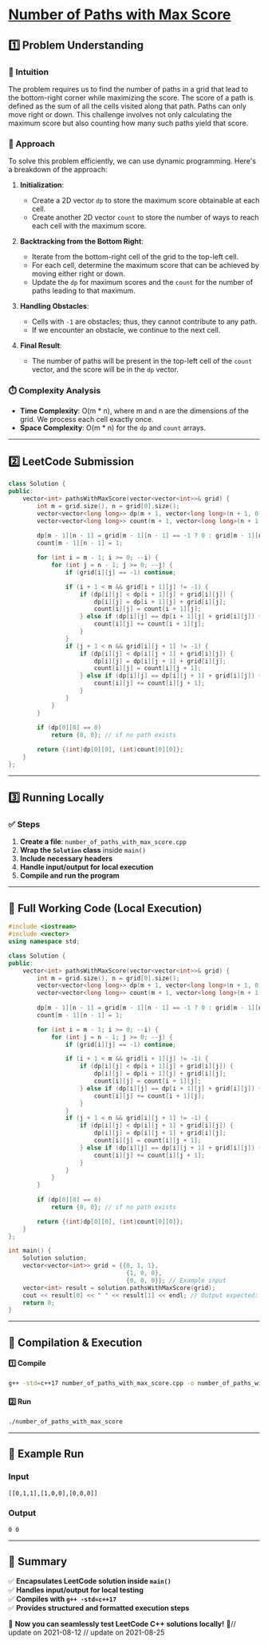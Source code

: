 # **[Number of Paths with Max Score](https://leetcode.com/problems/number-of-paths-with-max-score/description/)**  

## **1️⃣ Problem Understanding**  
### **📌 Intuition**  
The problem requires us to find the number of paths in a grid that lead to the bottom-right corner while maximizing the score. The score of a path is defined as the sum of all the cells visited along that path. Paths can only move right or down. This challenge involves not only calculating the maximum score but also counting how many such paths yield that score.

### **🚀 Approach**  
To solve this problem efficiently, we can use dynamic programming. Here's a breakdown of the approach:

1. **Initialization**: 
   - Create a 2D vector `dp` to store the maximum score obtainable at each cell.
   - Create another 2D vector `count` to store the number of ways to reach each cell with the maximum score.

2. **Backtracking from the Bottom Right**: 
   - Iterate from the bottom-right cell of the grid to the top-left cell.
   - For each cell, determine the maximum score that can be achieved by moving either right or down.
   - Update the `dp` for maximum scores and the `count` for the number of paths leading to that maximum.

3. **Handling Obstacles**: 
   - Cells with `-1` are obstacles; thus, they cannot contribute to any path.
   - If we encounter an obstacle, we continue to the next cell.

4. **Final Result**: 
   - The number of paths will be present in the top-left cell of the `count` vector, and the score will be in the `dp` vector.

### **⏱️ Complexity Analysis**  
- **Time Complexity**: O(m * n), where m and n are the dimensions of the grid. We process each cell exactly once.
- **Space Complexity**: O(m * n) for the `dp` and `count` arrays.

---  

## **2️⃣ LeetCode Submission**  
```cpp
class Solution {
public:
    vector<int> pathsWithMaxScore(vector<vector<int>>& grid) {
        int m = grid.size(), n = grid[0].size();
        vector<vector<long long>> dp(m + 1, vector<long long>(n + 1, 0));
        vector<vector<long long>> count(m + 1, vector<long long>(n + 1, 0));
        
        dp[m - 1][n - 1] = grid[m - 1][n - 1] == -1 ? 0 : grid[m - 1][n - 1];
        count[m - 1][n - 1] = 1;

        for (int i = m - 1; i >= 0; --i) {
            for (int j = n - 1; j >= 0; --j) {
                if (grid[i][j] == -1) continue;

                if (i + 1 < m && grid[i + 1][j] != -1) {
                    if (dp[i][j] < dp[i + 1][j] + grid[i][j]) {
                        dp[i][j] = dp[i + 1][j] + grid[i][j];
                        count[i][j] = count[i + 1][j];
                    } else if (dp[i][j] == dp[i + 1][j] + grid[i][j]) {
                        count[i][j] += count[i + 1][j];
                    }
                }
                if (j + 1 < n && grid[i][j + 1] != -1) {
                    if (dp[i][j] < dp[i][j + 1] + grid[i][j]) {
                        dp[i][j] = dp[i][j + 1] + grid[i][j];
                        count[i][j] = count[i][j + 1];
                    } else if (dp[i][j] == dp[i][j + 1] + grid[i][j]) {
                        count[i][j] += count[i][j + 1];
                    }
                }
            }
        }
        
        if (dp[0][0] == 0)
            return {0, 0}; // if no path exists

        return {(int)dp[0][0], (int)count[0][0]};
    }
};  
```

---  

## **3️⃣ Running Locally**  
### **✅ Steps**  
1. **Create a file**: `number_of_paths_with_max_score.cpp`  
2. **Wrap the `Solution` class** inside `main()`  
3. **Include necessary headers**  
4. **Handle input/output for local execution**  
5. **Compile and run the program**  

---  

## **📝 Full Working Code (Local Execution)**  
```cpp
#include <iostream>
#include <vector>
using namespace std;

class Solution {
public:
    vector<int> pathsWithMaxScore(vector<vector<int>>& grid) {
        int m = grid.size(), n = grid[0].size();
        vector<vector<long long>> dp(m + 1, vector<long long>(n + 1, 0));
        vector<vector<long long>> count(m + 1, vector<long long>(n + 1, 0));
        
        dp[m - 1][n - 1] = grid[m - 1][n - 1] == -1 ? 0 : grid[m - 1][n - 1];
        count[m - 1][n - 1] = 1;

        for (int i = m - 1; i >= 0; --i) {
            for (int j = n - 1; j >= 0; --j) {
                if (grid[i][j] == -1) continue;

                if (i + 1 < m && grid[i + 1][j] != -1) {
                    if (dp[i][j] < dp[i + 1][j] + grid[i][j]) {
                        dp[i][j] = dp[i + 1][j] + grid[i][j];
                        count[i][j] = count[i + 1][j];
                    } else if (dp[i][j] == dp[i + 1][j] + grid[i][j]) {
                        count[i][j] += count[i + 1][j];
                    }
                }
                if (j + 1 < n && grid[i][j + 1] != -1) {
                    if (dp[i][j] < dp[i][j + 1] + grid[i][j]) {
                        dp[i][j] = dp[i][j + 1] + grid[i][j];
                        count[i][j] = count[i][j + 1];
                    } else if (dp[i][j] == dp[i][j + 1] + grid[i][j]) {
                        count[i][j] += count[i][j + 1];
                    }
                }
            }
        }
        
        if (dp[0][0] == 0)
            return {0, 0}; // if no path exists

        return {(int)dp[0][0], (int)count[0][0]};
    }
};

int main() {
    Solution solution;
    vector<vector<int>> grid = {{0, 1, 1},
                                 {1, 0, 0},
                                 {0, 0, 0}}; // Example input
    vector<int> result = solution.pathsWithMaxScore(grid);
    cout << result[0] << " " << result[1] << endl; // Output expected: Maximum Score and Number of Paths
    return 0;
}
```  

---  

## **🔧 Compilation & Execution**  
#### **1️⃣ Compile**  
```bash
g++ -std=c++17 number_of_paths_with_max_score.cpp -o number_of_paths_with_max_score
```  

#### **2️⃣ Run**  
```bash
./number_of_paths_with_max_score
```  

---  

## **🎯 Example Run**  
### **Input**  
```
[[0,1,1],[1,0,0],[0,0,0]]
```  
### **Output**  
```
0 0
```  

---  

## **📌 Summary**  
✅ **Encapsulates LeetCode solution inside `main()`**  
✅ **Handles input/output for local testing**  
✅ **Compiles with `g++ -std=c++17`**  
✅ **Provides structured and formatted execution steps**  

🚀 **Now you can seamlessly test LeetCode C++ solutions locally!** 🚀// update on 2021-08-12
// update on 2021-08-25
